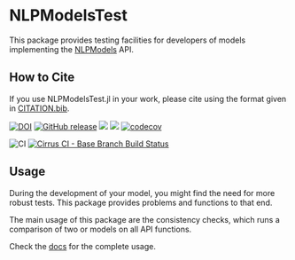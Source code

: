 # NLPModelsTest

This package provides testing facilities for developers of models implementing the [NLPModels](https://github.com/JuliaSmoothOptimizers/NLPModels.jl) API.

## How to Cite

If you use NLPModelsTest.jl in your work, please cite using the format given in [CITATION.bib](https://github.com/JuliaSmoothOptimizers/NLPModelsTest.jl/blob/master/CITATION.bib).

[![DOI](https://zenodo.org/badge/DOI/10.5281/zenodo.4603933.svg)](https://doi.org/10.5281/zenodo.4603933)
[![GitHub release](https://img.shields.io/github/release/JuliaSmoothOptimizers/NLPModelsTest.jl.svg)](https://github.com/JuliaSmoothOptimizers/NLPModelsTest.jl/releases/latest)
[![](https://img.shields.io/badge/docs-stable-3f51b5.svg)](https://JuliaSmoothOptimizers.github.io/NLPModelsTest.jl/stable)
[![](https://img.shields.io/badge/docs-latest-3f51b5.svg)](https://JuliaSmoothOptimizers.github.io/NLPModelsTest.jl/dev)
[![codecov](https://codecov.io/gh/JuliaSmoothOptimizers/NLPModelsTest.jl/branch/master/graph/badge.svg)](https://codecov.io/gh/JuliaSmoothOptimizers/NLPModelsTest.jl)

![CI](https://github.com/JuliaSmoothOptimizers/NLPModelsTest.jl/workflows/CI/badge.svg?branch=master)
[![Cirrus CI - Base Branch Build Status](https://img.shields.io/cirrus/github/JuliaSmoothOptimizers/NLPModelsTest.jl?logo=Cirrus%20CI)](https://cirrus-ci.com/github/JuliaSmoothOptimizers/NLPModelsTest.jl)

## Usage

During the development of your model, you might find the need for more robust tests.
This package provides problems and functions to that end.

The main usage of this package are the consistency checks, which runs a comparison of two or models on all API functions.

Check the [docs](https://JuliaSmoothOptimizers.github.io/NLPModelsTest.jl/dev) for the complete usage.